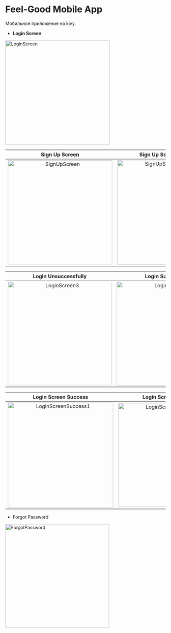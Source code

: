# Feel-Good Mobile App

Мобильное приложение на kivy.


* __Login Screen__
<img width="328" alt="LoginScreen" src="https://user-images.githubusercontent.com/97599612/170675567-9a394d6b-7846-4903-8d81-36e7bba5177a.png">


Sign Up Screen             |  Sign Up Screen Success
:-------------------------:|:-------------------------:
<img width="328" alt="SignUpScreen" src="https://user-images.githubusercontent.com/97599612/170675582-857f60d7-6628-4506-8d1c-dd44e0978a67.png">  |  <img width="330" alt="SignUpScreenSuccess" src="https://user-images.githubusercontent.com/97599612/170675585-f2a45270-824f-4950-a15a-514ba698b44c.png">


Login Unsuccessfully             |  Login Successfully
:-------------------------:|:-------------------------:
<img width="326" alt="LoginScreen3" src="https://user-images.githubusercontent.com/97599612/170675574-6abf6ab6-b71a-4de0-8c6d-176ba05fa934.png">  |  <img width="327" alt="LoginScreen2" src="https://user-images.githubusercontent.com/97599612/170675570-a283f0eb-0362-403c-855b-d0ca9070a8b3.png">


Login Screen Success             |  Login Screen Success 
:-------------------------:|:-------------------------:
<img width="331" alt="LoginScreenSuccess1" src="https://user-images.githubusercontent.com/97599612/170675577-0f3f1cc0-c355-4cba-aef5-ceb3dc80f04e.png">  |  <img width="326" alt="LoginScreenSuccess3" src="https://user-images.githubusercontent.com/97599612/170675581-1cf7f1db-1172-4251-a707-f9f054d161d0.png">


* Forgot Password
<img width="326" alt="ForgotPassword" src="https://user-images.githubusercontent.com/97599612/170675552-e4c737cd-57c3-4718-b559-ae660eb0cf9d.png">
